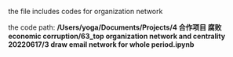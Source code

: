 the file includes codes for organization network

the code path: **/Users/yoga/Documents/Projects/4 合作项目 腐败 economic corruption/63_top organization network and centrality 20220617/3 draw email network for whole period.ipynb**
